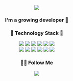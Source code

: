 
<div align="center">
<img src="https://capsule-render.vercel.app/api?type=waving&color=FED049&height=180&section=header&text=Hi!%20I'm%20Nick!&fontSize=35&fontColor=FDFAF6"/>


<h3 align="center">I'm a growing developer 🌿<h3>
<h3 align="center">🌳 Technology Stack 🌳</h3>
<p align="center">

<img src="https://img.shields.io/badge/TypeScript-3178C6?style=flat-square&logo=TypeScript&logoColor=white"/>
<img src="https://img.shields.io/badge/JavaScript-F7DF1E?style=flat-square&logo=JavaScript&logoColor=white"/>
<img src="https://img.shields.io/badge/React-61DAFB?style=flat-square&logo=React&logoColor=white"/>
<img src="https://img.shields.io/badge/redux-764ABC?style=flat-square&logo=Redux&logoColor=white"/>
<img src="https://img.shields.io/badge/reactquery-FF4154?style=flat-square&logo=ReactQuery&logoColor=white"/>
<img src="https://img.shields.io/badge/HTML5-34F26?style=flat-square&logo=HTML5&logoColor=white"/> <br/>
<img src="https://img.shields.io/badge/CSS3-1572B6?style=flat-square&logo=CSS3&logoColor=white"/>
<img src="https://img.shields.io/badge/tailwindcss-06B6D4?style=flat-square&logo=TailWindcss&logoColor=white"/>
<img src="https://img.shields.io/badge/styledcomponents-DB7093?style=flat-square&logo=StyledComponents&logoColor=white"/>
<img src="https://img.shields.io/badge/pwa-5A0FC8?style=flat-square&logo=PWA&logoColor=white"/>
<img src="https://img.shields.io/badge/Git-black?style=flat-square&logo=Git&logoColor=white"/>
<img src="https://img.shields.io/badge/github-181717?style=flat-square&logo=GitHub&logoColor=white"/>

</p>

<h3 align="center">✋🏻 Follow Me </h3>
<p align="center">
  <a href="https://velog.io/@yjw0517" target="_blank"><img src="https://img.shields.io/badge/Nick-5FCA8B?style=flat-square&logo=velog&logoColor=white"/></a>        
</p>

<!--
**NickYOOO/NickYOOO** is a ✨ _special_ ✨ repository because its `README.md` (this file) appears on your GitHub profile.

Here are some ideas to get you started:

- 🔭 I’m currently working on ...
- 🌱 I’m currently learning ...
- 👯 I’m looking to collaborate on ...
- 🤔 I’m looking for help with ...
- 💬 Ask me about ...
- 📫 How to reach me: ...
- 😄 Pronouns: ...
- ⚡ Fun fact: ...
-->
